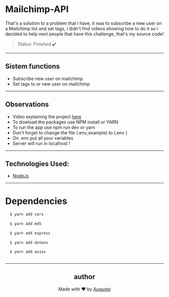# Mailchimp-API
That's a solution to a problem that i have, it was to subscribe a new user on a Mailchimp list and set tags, i didn't find videos showing how to do it so i decided to help next people that have this challenge, that's my source code!

>Status: Finished ✔️
---
## Sistem functions 
+ Subscribe new user on mailchimp 
+ Set tags to or new user on mailchimp
---
## Observations 
+ Video explaining the project [here](https://youtu.be/IAOOn4WPY10)
+ To dowload the packages use NPM install or YARN 
+ To run the app use npm run dev or yarn
+ Don't forget to change the file (.env_example) to (.env )
+ On .env put all your variables 
+ Server will run in localhost !
---
## Technologies Used:

+ [NodeJs](https://nodejs.org/en/)

---
# Dependencies
```bash
  $ yarn add cors
  
  $ yarn add md5
  
  $ yarn add express
  
  $ yarn add dotenv
  
  $ yarn add axios
  
```
---

<h2 align='center'>author</h2>
<div align='center'>
  Made with ❤️ by <a href="https://github.com/AugustoBernardes">Augusto</a>
</div>


